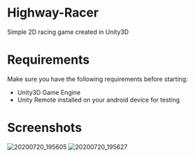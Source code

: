 # Highway-Racer
Simple 2D racing game created in Unity3D
# Requirements
Make sure you have the following requirements before starting:

- Unity3D Game Engine
- Unity Remote installed on your android device for testing
# Screenshots
![20200720_195605](https://user-images.githubusercontent.com/61287560/90338232-c56dff00-e005-11ea-9110-60febb9149f0.jpg)
![20200720_195627](https://user-images.githubusercontent.com/61287560/90338234-c99a1c80-e005-11ea-817a-6e5f0b4581e6.jpg)
